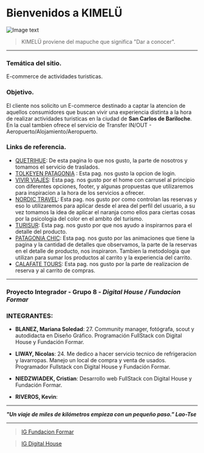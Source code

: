 # Bienvenidos a KIMELÜ
![Image text](https://raw.githubusercontent.com/CrisNied/Grupo_8_Integrador/master/public/img/logo-kimelu.png)
>KIMELÜ proviene del mapuche que significa "Dar a conocer".
___

### Temática del sitio.
E-commerce de actividades turisticas.

### Objetivo.
El cliente nos solicito un E-commerce destinado a captar la atencion de aquellos consumidores que buscan vivir una experiencia distinta a la hora de realizar actividades turisticas en la ciudad de **San Carlos de Bariloche**. En la cual tambien ofrece el servicio de Transfer IN/OUT - Aeropuerto/Alojamiento/Aeropuerto.

### Links de referencia.

 - [QUETRIHUE](http://quetrihueviajesyturismo.tur.ar/): De esta pagina lo que nos gusto, la parte de nosotros y tomamos el servicio de traslados.
 - [TOLKEYEN PATAGONIA](https://tolkeyenpatagonia.com/) : Esta pag. nos gusto la opcion de login.
 - [VIVIR VIAJES](https://www.vivirviajes.tur.ar/ ): Esta pag. nos gusto por el home con carrusel al principio con diferentes opciones, footer, y algunas propuestas que utilizaremos para inspiracion a la hora de los servicios a ofrecer.
 - [NORDIC TRAVEL](https://www.nordic-travel.com.ar/): Esta pag. nos gusto por como controlan las reservas y eso lo utilizaremos para aplicar desde el area del perfil del usuario, a su vez tomamos la idea de aplicar el naranja como ellos para ciertas cosas por la psicologia del color en el ambito del turismo.
 - [TURISUR](https://www.turisur.com.ar/): Esta pag. nos gusto por que nos ayudo a inspirarnos para el detalle del producto.
 - [PATAGONIA CHIC](https://www.patagoniachic.com/): Esta pag. nos gusto por las animaciones que tiene la pagina y la cantidad de detalles que observamos, la parte de la reservas en el detalle de producto, nos inspiraron. Tambien la metodologia que utilizan para sumar los productos al carrito y la experiencia del carrito.
 - [CALAFATE TOURS](https://www.calafate.tours/): Esta pag. nos gusto por la parte de realizacion de reserva y al carrito de compras.

___
### Proyecto Integrador - Grupo 8 - _Digital House / Fundacion Formar_

### INTEGRANTES:
- **BLANEZ, Mariana Soledad**: 27. Community manager, fotógrafa, scout y autodidacta en Diseño Gráfico. Programación FullStack con Digital House y Fundación Formar.

- **LIWAY, Nicolas**: 24. Me dedico a hacer servicio tecnico de refrigeracion y lavarropas. Manejo un local de compra y venta de usados. Programador Fullstack con Digital House y Fundación Formar.

- **NIEDZWIADEK, Cristian**: Desarrollo web FullStack con Digital House y Fundación Formar.

- **RIVEROS, Kevin**:

___
***"Un viaje de miles de kilómetros empieza con un pequeño paso." Lao-Tse***
___

> [IG Fundacion Formar](https://www.instagram.com/fundacionformar/)

> [IG Digital House](https://www.instagram.com/_digitalhouse/)
